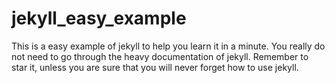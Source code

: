 # jekyll_easy_example
This is a easy example of jekyll to help you learn it in a minute.
You really do not need to go through the heavy documentation of jekyll.
Remember to star it, unless you are sure that you will never forget how to use jekyll.
